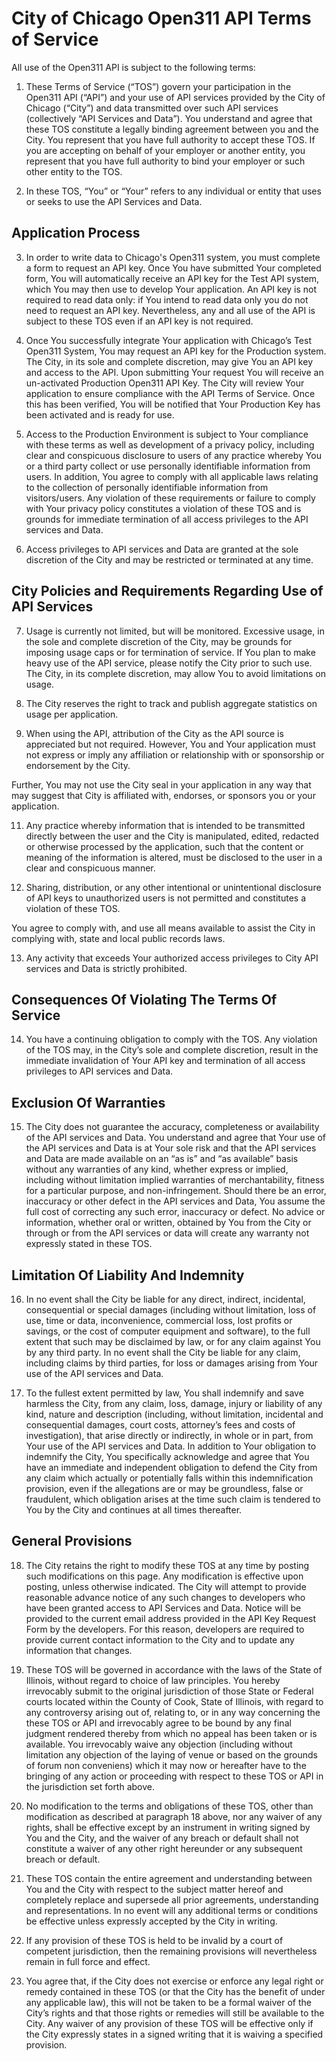 # City of Chicago Open311 API Terms of Service

All use of the Open311 API is subject to the following terms:

1. These Terms of Service (“TOS”) govern your participation in the Open311 API (“API”) and your use of API services provided by the City of Chicago (“City”) and data transmitted over such API services (collectively “API Services and Data”). You understand and agree that these TOS constitute a legally binding agreement between you and the City. You represent that you have full authority to accept these TOS. If you are accepting on behalf of your employer or another entity, you represent that you have full authority to bind your employer or such other entity to the TOS.

2. In these TOS, “You” or “Your” refers to any individual or entity that uses or seeks to use the API Services and Data.

## Application Process

3. In order to write data to Chicago's Open311 system, you must complete a form to request an API key. Once You have submitted Your completed form, You will automatically receive an API key for the Test API system, which You may then use to develop Your application. An API key is not required to read data only: if You intend to read data only you do not need to request an API key. Nevertheless, any and all use of the API is subject to these TOS even if an API key is not required.

4. Once You successfully integrate Your application with Chicago’s Test Open311 System, You may request an API key for the Production system. The City, in its sole and complete discretion, may give You an API key and access to the API. Upon submitting Your request You will receive an un-activated Production Open311 API Key. The City will review Your application to ensure compliance with the API Terms of Service. Once this has been verified, You will be notified that Your Production Key has been activated and is ready for use.

5. Access to the Production Environment is subject to Your compliance with these terms as well as development of a privacy policy, including clear and conspicuous disclosure to users of any practice whereby You or a third party collect or use personally identifiable information from users. In addition, You agree to comply with all applicable laws relating to the collection of personally identifiable information from visitors/users. Any violation of these requirements or failure to comply with Your privacy policy constitutes a violation of these TOS and is grounds for immediate termination of all access privileges to the API services and Data.

6. Access privileges to API services and Data are granted at the sole discretion of the City and may be restricted or terminated at any time.

## City Policies and Requirements Regarding Use of API Services

7. Usage is currently not limited, but will be monitored. Excessive usage, in the sole and complete discretion of the City, may be grounds for imposing usage caps or for termination of service. If You plan to make heavy use of the API service, please notify the City prior to such use. The City, in its complete discretion, may allow You to avoid limitations on usage.

8. The City reserves the right to track and publish aggregate statistics on usage per application.

9. When using the API, attribution of the City as the API source is appreciated but not required. However, You and Your application must not express or imply any affiliation or relationship with or sponsorship or endorsement by the City.

Further, You may not use the City seal in your application in any way that may suggest that City is affiliated with, endorses, or sponsors you or your application.

11. Any practice whereby information that is intended to be transmitted directly between the user and the City is manipulated, edited, redacted or otherwise processed by the application, such that the content or meaning of the information is altered, must be disclosed to the user in a clear and conspicuous manner.

12. Sharing, distribution, or any other intentional or unintentional disclosure of API keys to unauthorized users is not permitted and constitutes a violation of these TOS.

You agree to comply with, and use all means available to assist the City in complying with, state and local public records laws.

13. Any activity that exceeds Your authorized access privileges to City API services and Data is strictly prohibited.

## Consequences Of Violating The Terms Of Service

14. You have a continuing obligation to comply with the TOS. Any violation of the TOS may, in the City’s sole and complete discretion, result in the immediate invalidation of Your API key and termination of all access privileges to API services and Data.

## Exclusion Of Warranties

15. The City does not guarantee the accuracy, completeness or availability of the API services and Data. You understand and agree that Your use of the API services and Data is at Your sole risk and that the API services and Data are made available on an “as is” and “as available” basis without any warranties of any kind, whether express or implied, including without limitation implied warranties of merchantability, fitness for a particular purpose, and non-infringement. Should there be an error, inaccuracy or other defect in the API services and Data, You assume the full cost of correcting any such error, inaccuracy or defect. No advice or information, whether oral or written, obtained by You from the City or through or from the API services or data will create any warranty not expressly stated in these TOS.

## Limitation Of Liability And Indemnity

16. In no event shall the City be liable for any direct, indirect, incidental, consequential or special damages (including without limitation, loss of use, time or data, inconvenience, commercial loss, lost profits or savings, or the cost of computer equipment and software), to the full extent that such may be disclaimed by law, or for any claim against You by any third party. In no event shall the City be liable for any claim, including claims by third parties, for loss or damages arising from Your use of the API services and Data.

17. To the fullest extent permitted by law, You shall indemnify and save harmless the City, from any claim, loss, damage, injury or liability of any kind, nature and description (including, without limitation, incidental and consequential damages, court costs, attorney’s fees and costs of investigation), that arise directly or indirectly, in whole or in part, from Your use of the API services and Data. In addition to Your obligation to indemnify the City, You specifically acknowledge and agree that You have an immediate and independent obligation to defend the City from any claim which actually or potentially falls within this indemnification provision, even if the allegations are or may be groundless, false or fraudulent, which obligation arises at the time such claim is tendered to You by the City and continues at all times thereafter.

## General Provisions

18. The City retains the right to modify these TOS at any time by posting such modifications on this page. Any modification is effective upon posting, unless otherwise indicated. The City will attempt to provide reasonable advance notice of any such changes to developers who have been granted access to API Services and Data. Notice will be provided to the current email address provided in the API Key Request Form by the developers. For this reason, developers are required to provide current contact information to the City and to update any information that changes.

19. These TOS will be governed in accordance with the laws of the State of Illinois, without regard to choice of law principles. You hereby irrevocably submit to the original jurisdiction of those State or Federal courts located within the County of Cook, State of Illinois, with regard to any controversy arising out of, relating to, or in any way concerning the these TOS or API and irrevocably agree to be bound by any final judgment rendered thereby from which no appeal has been taken or is available. You irrevocably waive any objection (including without limitation any objection of the laying of venue or based on the grounds of forum non conveniens) which it may now or hereafter have to the bringing of any action or proceeding with respect to these TOS or API in the jurisdiction set forth above.

20. No modification to the terms and obligations of these TOS, other than modification as described at paragraph 18 above, nor any waiver of any rights, shall be effective except by an instrument in writing signed by You and the City, and the waiver of any breach or default shall not constitute a waiver of any other right hereunder or any subsequent breach or default.

21. These TOS contain the entire agreement and understanding between You and the City with respect to the subject matter hereof and completely replace and supersede all prior agreements, understanding and representations. In no event will any additional terms or conditions be effective unless expressly accepted by the City in writing.

22. If any provision of these TOS is held to be invalid by a court of competent jurisdiction, then the remaining provisions will nevertheless remain in full force and effect.

23. You agree that, if the City does not exercise or enforce any legal right or remedy contained in these TOS (or that the City has the benefit of under any applicable law), this will not be taken to be a formal waiver of the City’s rights and that those rights or remedies will still be available to the City. Any waiver of any provision of these TOS will be effective only if the City expressly states in a signed writing that it is waiving a specified provision.